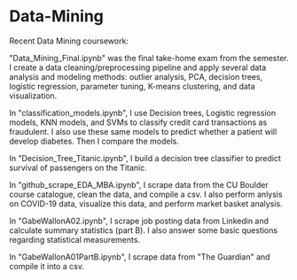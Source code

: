 # Data-Mining
Recent Data Mining coursework:  

"Data_Mining_Final.ipynb" was the final take-home exam from the semester. I create a data cleaning/preprocessing pipeline and apply several data analysis and modeling methods: outlier analysis, PCA, decision trees, logistic regression, parameter tuning, K-means clustering, and data visualization. 

In "classification_models.ipynb", I use Decision trees, Logistic regression models, KNN models, and SVMs to classify credit card transactions as fraudulent. I also use these same models to predict whether a patient will develop diabetes. Then I compare the models. 

In "Decision_Tree_Titanic.ipynb", I build a decision tree classifier to predict survival of passengers on the Titanic.

In "github_scrape_EDA_MBA.ipynb", I scrape data from the CU Boulder course catalogue, clean the data, and compile a csv. I also perform anlysis on COVID-19 data, visualize this data, and perform market basket analysis.  

In "GabeWallonA02.ipynb", I scrape job posting data from Linkedin and calculate summary statistics (part B). I also answer some basic questions regarding statistical measurements.     

In "GabeWallonA01PartB.ipynb", I scrape data from "The Guardian" and compile it into a csv.  
